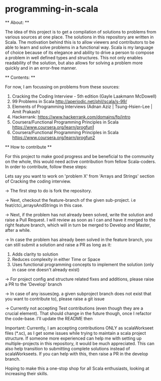 # programming-in-scala

** About: **

The idea of this project is to get a compilation of solutions to problems from various sources at one place. The solutions in this repository are written in Scala. The motivation behind this is to allow viewers and contributors to be able to learn and solve problems in a functional way. Scala is my language of choice because of its elegance and ability to drive a person to compose a problem in well defined types and structures. This not only enables readability of the solution, but also allows for solving a problem more quickly and in an error-free manner.

** Contents: **

For now, I am focussing on problems from these sources:

1. Cracking the Coding Interview - 5th edition (Gayle Laakmann McDowell)
2. 99 Problems in Scala
   http://aperiodic.net/phil/scala/s-99/
3. Elements of Programming Interviews (Adnan Aziz | Tsung-Hsien-Lee | Amit Prakash)
4. Hackerrank:
   https://www.hackerrank.com/domains/fp/intro
5. Coursera/Functional Programming Principles in Scala    
   https://www.coursera.org/learn/progfun1
6. Coursera/Functional Programming Principles in Scala
   https://www.coursera.org/learn/progfun2

** How to contribute **

For this project to make good progress and be beneficial to the community on the whole,
this would need active contribution from fellow Scala-coders. In order to contribute, follow these steps:

Lets say you want to work on 'problem X' from 'Arrays and Strings' section of Cracking the coding interview.

-> The first step to do is fork the repository.

-> Next, checkout the feature-branch of the given sub-project.
   i.e feat/ctci_arraysAndStrings in this case.

-> Next, if the problem has not already been solved, write the solution and raise a
   Pull Request. I will review as soon as I can and have it merged to the right feature branch, which will in turn be merged to Develop and Master, after a while.

-> In case the problem has already been solved in the feature branch, you can still
   submit a solution and raise a PR as long as it:
   1) Adds clarity to solution
   2) Reduces complexity in either Time or Space
   3) Uses functional programming concepts to implement the solution
     (only in case one doesn't already exist)

-> For project config and structure related fixes and additions,
   please raise a PR to the 'Develop' branch

-> In case of any issues(eg. a given subproject branch does not exist that you want to
   contribute to), please raise a git issue

-> Currently not accepting Test contributions (even though they are a crucial element).
   That should change in the future though, once I refactor the code-base.
   I'll update the README then

Important:
Currently, I am accepting contributions ONLY as scalaWorkseet files (*.sc), as
I get some issues while trying to maintain a scala project structure.
If someone more experienced can help me with setting up multiple-projects in this repository, it would be much appreciated. This can also help transition to submitting complete solutions instead of scalaWorkseets. If you can help with this, then raise a PR in the develop branch.

Hoping to make this a one-stop shop for all Scala enthusiasts, looking at increasing their skills.
